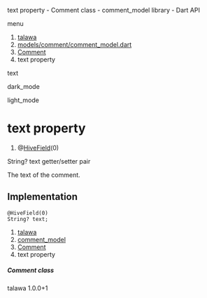 




text property - Comment class - comment\_model library - Dart API







menu

1. [talawa](../../index.html)
2. [models/comment/comment\_model.dart](../../models_comment_comment_model/models_comment_comment_model-library.html)
3. [Comment](../../models_comment_comment_model/Comment-class.html)
4. text property

text


dark\_mode

light\_mode




# text property


1. @[HiveField](https://pub.dev/documentation/hive/2.2.3/hive/HiveField-class.html)(0)

String?
text
getter/setter pair

The text of the comment.


## Implementation

```
@HiveField(0)
String? text;
```

 


1. [talawa](../../index.html)
2. [comment\_model](../../models_comment_comment_model/models_comment_comment_model-library.html)
3. [Comment](../../models_comment_comment_model/Comment-class.html)
4. text property

##### Comment class





talawa
1.0.0+1






